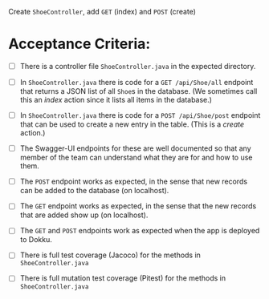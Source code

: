 Create `ShoeController`, add `GET` (index) and `POST` (create)

# Acceptance Criteria:

- [ ] There is a controller file `ShoeController.java`
      in the expected directory.
- [ ] In `ShoeController.java` there is 
      code for a `GET /api/Shoe/all` endpoint 
      that returns a JSON list of all `Shoe`s in the database.
      (We sometimes call this an *index* action since it lists all
      items in the database.)
- [ ] In `ShoeController.java` there is 
      code for a `POST /api/Shoe/post` endpoint
      that can be used to create a new entry in the table. (This
      is a *create* action.)
- [ ] The Swagger-UI endpoints for these are well documented so that
      any member of the team can understand what they are for and
      how to use them.
- [ ] The `POST` endpoint works as expected, in the sense that new
      records can be added to the database (on localhost).
- [ ] The `GET` endpoint works as expected, in the sense that the new
      records that are added show up (on localhost).
- [ ] The `GET` and `POST` endpoints work as expected when the 
      app is deployed to Dokku.
- [ ] There is full test coverage (Jacoco) for the methods in 
      `ShoeController.java`
- [ ] There is full mutation test coverage (Pitest) for the methods in
      `ShoeController.java`



